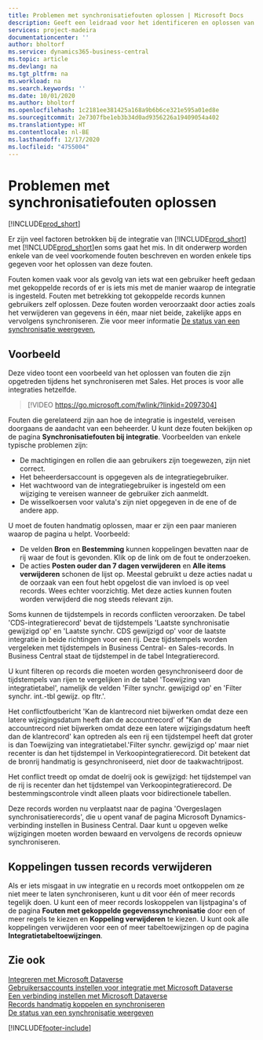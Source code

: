 ```yaml
---
title: Problemen met synchronisatiefouten oplossen | Microsoft Docs
description: Geeft een leidraad voor het identificeren en oplossen van synchronisatiefouten.
services: project-madeira
documentationcenter: ''
author: bholtorf
ms.service: dynamics365-business-central
ms.topic: article
ms.devlang: na
ms.tgt_pltfrm: na
ms.workload: na
ms.search.keywords: ''
ms.date: 10/01/2020
ms.author: bholtorf
ms.openlocfilehash: 1c2181ee381425a168a9b6b6ce321e595a01ed8e
ms.sourcegitcommit: 2e7307fbe1eb3b34d0ad9356226a19409054a402
ms.translationtype: HT
ms.contentlocale: nl-BE
ms.lasthandoff: 12/17/2020
ms.locfileid: "4755004"
---
```

# <a name="troubleshooting-synchronization-errors"></a>Problemen met synchronisatiefouten oplossen
[!INCLUDE[prod_short](includes/cc_data_platform_banner.md)]

Er zijn veel factoren betrokken bij de integratie van [!INCLUDE[prod_short](includes/prod_short.md)] met [!INCLUDE[prod_short](includes/cds_long_md.md)]en soms gaat het mis. In dit onderwerp worden enkele van de veel voorkomende fouten beschreven en worden enkele tips gegeven voor het oplossen van deze fouten.

Fouten komen vaak voor als gevolg van iets wat een gebruiker heeft gedaan met gekoppelde records of er is iets mis met de manier waarop de integratie is ingesteld. Fouten met betrekking tot gekoppelde records kunnen gebruikers zelf oplossen. Deze fouten worden veroorzaakt door acties zoals het verwijderen van gegevens in één, maar niet beide, zakelijke apps en vervolgens synchroniseren. Zie voor meer informatie [De status van een synchronisatie weergeven](admin-how-to-view-synchronization-status.md),

## <a name="example"></a>Voorbeeld
Deze video toont een voorbeeld van het oplossen van fouten die zijn opgetreden tijdens het synchroniseren met Sales. Het proces is voor alle integraties hetzelfde. 

> [!VIDEO https://go.microsoft.com/fwlink/?linkid=2097304]

Fouten die gerelateerd zijn aan hoe de integratie is ingesteld, vereisen doorgaans de aandacht van een beheerder. U kunt deze fouten bekijken op de pagina **Synchronisatiefouten bij integratie**. Voorbeelden van enkele typische problemen zijn:  
  
* De machtigingen en rollen die aan gebruikers zijn toegewezen, zijn niet correct.  
* Het beheerdersaccount is opgegeven als de integratiegebruiker.  
* Het wachtwoord van de integratiegebruiker is ingesteld om een wijziging te vereisen wanneer de gebruiker zich aanmeldt.  
* De wisselkoersen voor valuta's zijn niet opgegeven in de ene of de andere app.  
  
U moet de fouten handmatig oplossen, maar er zijn een paar manieren waarop de pagina u helpt. Voorbeeld:  

* De velden **Bron** en **Bestemming** kunnen koppelingen bevatten naar de rij waar de fout is gevonden. Klik op de link om de fout te onderzoeken.  
* De acties **Posten ouder dan 7 dagen verwijderen** en **Alle items verwijderen** schonen de lijst op. Meestal gebruikt u deze acties nadat u de oorzaak van een fout hebt opgelost die van invloed is op veel records. Wees echter voorzichtig. Met deze acties kunnen fouten worden verwijderd die nog steeds relevant zijn.

Soms kunnen de tijdstempels in records conflicten veroorzaken. De tabel 'CDS-integratierecord' bevat de tijdstempels 'Laatste synchronisatie gewijzigd op' en 'Laatste synchr. CDS gewijzigd op' voor de laatste integratie in beide richtingen voor een rij. Deze tijdstempels worden vergeleken met tijdstempels in Business Central- en Sales-records. In Business Central staat de tijdstempel in de tabel Integratierecord.

U kunt filteren op records die moeten worden gesynchroniseerd door de tijdstempels van rijen te vergelijken in de tabel 'Toewijzing van integratietabel', namelijk de velden 'Filter synchr. gewijzigd op' en 'Filter synchr. int.-tbl gewijz. op fltr.'.

Het conflictfoutbericht 'Kan de klantrecord niet bijwerken omdat deze een latere wijzigingsdatum heeft dan de accountrecord' of "Kan de accountrecord niet bijwerken omdat deze een latere wijzigingsdatum heeft dan de klantrecord' kan optreden als een rij een tijdstempel heeft dat groter is dan Toewijzing van integratietabel.'Filter synchr. gewijzigd op' maar niet recenter is dan het tijdstempel in Verkoopintegratierecord. Dit betekent dat de bronrij handmatig is gesynchroniseerd, niet door de taakwachtrijpost. 

Het conflict treedt op omdat de doelrij ook is gewijzigd: het tijdstempel van de rij is recenter dan het tijdstempel van Verkoopintegratierecord. De bestemmingscontrole vindt alleen plaats voor bidirectionele tabellen. 

Deze records worden nu verplaatst naar de pagina 'Overgeslagen synchronisatierecords', die u opent vanaf de pagina Microsoft Dynamics-verbinding instellen in Business Central. Daar kunt u opgeven welke wijzigingen moeten worden bewaard en vervolgens de records opnieuw synchroniseren.

## <a name="remove-couplings-between-records"></a>Koppelingen tussen records verwijderen
Als er iets misgaat in uw integratie en u records moet ontkoppelen om ze niet meer te laten synchroniseren, kunt u dit voor één of meer records tegelijk doen. U kunt een of meer records loskoppelen van lijstpagina's of de pagina **Fouten met gekoppelde gegevenssynchronisatie** door een of meer regels te kiezen en **Koppeling verwijderen** te kiezen. U kunt ook alle koppelingen verwijderen voor een of meer tabeltoewijzingen op de pagina **Integratietabeltoewijzingen**. 

## <a name="see-also"></a>Zie ook
[Integreren met Microsoft Dataverse](admin-prepare-dynamics-365-for-sales-for-integration.md)  
[Gebruikersaccounts instellen voor integratie met Microsoft Dataverse](admin-setting-up-integration-with-dynamics-sales.md)  
[Een verbinding instellen met Microsoft Dataverse](admin-how-to-set-up-a-dynamics-crm-connection.md)  
[Records handmatig koppelen en synchroniseren](admin-how-to-couple-and-synchronize-records-manually.md)  
[De status van een synchronisatie weergeven](admin-how-to-view-synchronization-status.md)  


[!INCLUDE[footer-include](includes/footer-banner.md)]